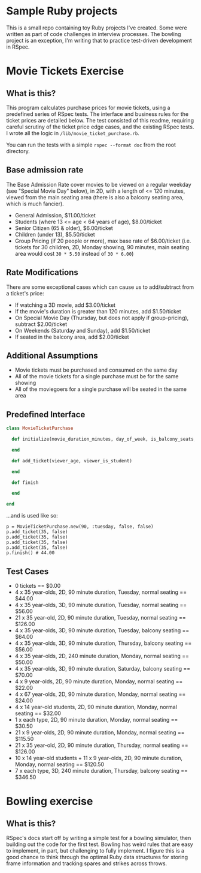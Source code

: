 # Sample Ruby projects

This is a small repo containing toy Ruby projects I've created. Some were written as part of code challenges in interview processes. The bowling project is an exception, I'm writing that to practice test-driven development in RSpec.

# Movie Tickets Exercise

## What is this?

This program calculates purchase prices for movie tickets, using a predefined series of RSpec tests. The interface and business rules for the ticket prices are detailed below. The test consisted of this readme, requiring careful scrutiny of the ticket price edge cases, and the existing RSpec tests. I wrote all the logic in `/lib/movie_ticket_purchase.rb`.

You can run the tests with a simple `rspec --format doc` from the root directory.

## Base admission rate

The Base Admission Rate cover movies to be viewed on a regular weekday (see "Special Movie Day" below), in 2D, with a length of <= 120 minutes, viewed from the main seating area (there is also a balcony seating area, which is much fancier).

- General Admission, $11.00/ticket
- Students (where 13 <= age < 64 years of age), $8.00/ticket
- Senior Citizen (65 & older), $6.00/ticket
- Children (under 13), $5.50/ticket
- Group Pricing (if 20 people or more), max base rate of $6.00/ticket (i.e. tickets for 30 children, 2D, Monday showing, 90 minutes, main seating area would cost `30 * 5.50` instead of `30 * 6.00`)

## Rate Modifications

There are some exceptional cases which can cause us to add/subtract from a ticket's price:

- If watching a 3D movie, add $3.00/ticket
- If the movie's duration is greater than 120 minutes, add $1.50/ticket
- On Special Movie Day (Thursday, but does not apply if group-pricing), subtract $2.00/ticket
- On Weekends (Saturday and Sunday), add $1.50/ticket
- If seated in the balcony area, add $2.00/ticket

## Additional Assumptions

- Movie tickets must be purchased and consumed on the same day
- All of the movie tickets for a single purchase must be for the same showing
- All of the moviegoers for a single purchase will be seated in the same area

## Predefined Interface

```ruby
class MovieTicketPurchase

  def initialize(movie_duration_minutes, day_of_week, is_balcony_seats, is_3d)

  end

  def add_ticket(viewer_age, viewer_is_student)

  end

  def finish

  end

end
```

...and is used like so:

```
p = MovieTicketPurchase.new(90, :tuesday, false, false)
p.add_ticket(35, false)
p.add_ticket(35, false)
p.add_ticket(35, false)
p.add_ticket(35, false)
p.finish() # 44.00
```

## Test Cases

- 0 tickets == $0.00
- 4 x 35 year-olds, 2D, 90 minute duration, Tuesday, normal seating == $44.00
- 4 x 35 year-olds, 3D, 90 minute duration, Tuesday, normal seating == $56.00
- 21 x 35 year-old, 2D, 90 minute duration, Tuesday, normal seating == $126.00
- 4 x 35 year-olds, 3D, 90 minute duration, Tuesday, balcony seating == $64.00
- 4 x 35 year-olds, 3D, 90 minute duration, Thursday, balcony seating == $56.00
- 4 x 35 year-olds, 2D, 240 minute duration, Monday, normal seating == $50.00
- 4 x 35 year-olds, 3D, 90 minute duration, Saturday, balcony seating == $70.00
- 4 x 9 year-olds, 2D, 90 minute duration, Monday, normal seating == $22.00
- 4 x 67 year-olds, 2D, 90 minute duration, Monday, normal seating == $24.00
- 4 x 14 year-old students, 2D, 90 minute duration, Monday, normal seating == $32.00
- 1 x each type, 2D, 90 minute duration, Monday, normal seating == $30.50
- 21 x 9 year-olds, 2D, 90 minute duration, Monday, normal seating == $115.50
- 21 x 35 year-old, 2D, 90 minute duration, Thursday, normal seating == $126.00
- 10 x 14 year-old students + 11 x 9 year-olds, 2D, 90 minute duration, Monday, normal seating == $120.50
- 7 x each type, 3D, 240 minute duration, Thursday, balcony seating == $346.50

# Bowling exercise

## What is this?
RSpec's docs start off by writing a simple test for a bowling simulator, then building out the code for the first test. Bowling has weird rules that are easy to implement, in part, but challenging to fully implement. I figure this is a good chance to think through the optimal Ruby data structures for storing frame information and tracking spares and strikes across throws.
